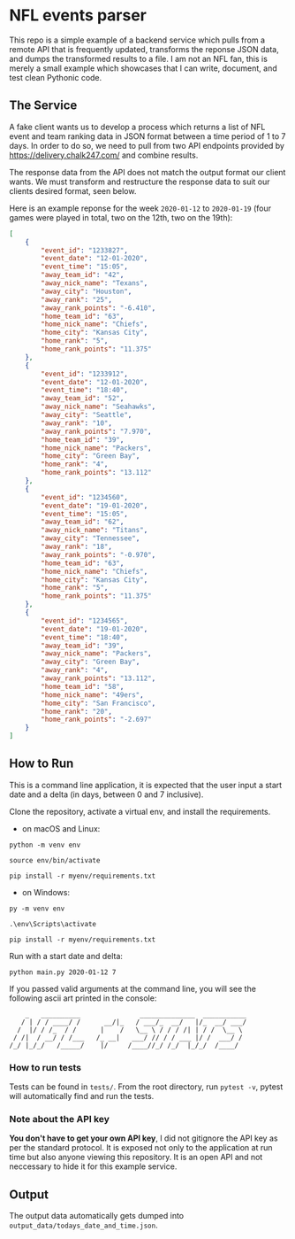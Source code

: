 # NFL events parser

This repo is a simple example of a backend service which pulls from a remote API that is frequently updated, transforms the reponse JSON data, and dumps the transformed results to a file. I am not an NFL fan, this is merely a small example which showcases that I can write, document, and test clean Pythonic code. 

## The Service

A fake client wants us to develop a process which returns a list of NFL event and team ranking data in JSON format between a time period of 1 to 7 days. In order to do so, we need to pull from two API endpoints provided by https://delivery.chalk247.com/ and combine 
results.

The response data from the API does not match the output format our client wants. We must transform and restructure the response data to suit our clients desired format, seen below.

Here is an example reponse for the week ```2020-01-12``` to ```2020-01-19``` (four games were played in total, two on the 12th, two on the 19th):

```json
[
    {
        "event_id": "1233827",
        "event_date": "12-01-2020",
        "event_time": "15:05",
        "away_team_id": "42",
        "away_nick_name": "Texans",
        "away_city": "Houston",
        "away_rank": "25",
        "away_rank_points": "-6.410",
        "home_team_id": "63",
        "home_nick_name": "Chiefs",
        "home_city": "Kansas City",
        "home_rank": "5",
        "home_rank_points": "11.375"
    },
    {
        "event_id": "1233912",
        "event_date": "12-01-2020",
        "event_time": "18:40",
        "away_team_id": "52",
        "away_nick_name": "Seahawks",
        "away_city": "Seattle",
        "away_rank": "10",
        "away_rank_points": "7.970",
        "home_team_id": "39",
        "home_nick_name": "Packers",
        "home_city": "Green Bay",
        "home_rank": "4",
        "home_rank_points": "13.112"
    },
    {
        "event_id": "1234560",
        "event_date": "19-01-2020",
        "event_time": "15:05",
        "away_team_id": "62",
        "away_nick_name": "Titans",
        "away_city": "Tennessee",
        "away_rank": "18",
        "away_rank_points": "-0.970",
        "home_team_id": "63",
        "home_nick_name": "Chiefs",
        "home_city": "Kansas City",
        "home_rank": "5",
        "home_rank_points": "11.375"
    },
    {
        "event_id": "1234565",
        "event_date": "19-01-2020",
        "event_time": "18:40",
        "away_team_id": "39",
        "away_nick_name": "Packers",
        "away_city": "Green Bay",
        "away_rank": "4",
        "away_rank_points": "13.112",
        "home_team_id": "58",
        "home_nick_name": "49ers",
        "home_city": "San Francisco",
        "home_rank": "20",
        "home_rank_points": "-2.697"
    }
]
```

## How to Run

This is a command line application, it is expected that the user input a start date and a delta (in days, between 0 and 7 inclusive).

Clone the repository, activate a virtual env, and install the requirements.
* on macOS and Linux:
```shell
python -m venv env

source env/bin/activate

pip install -r myenv/requirements.txt
```

* on Windows:
```shell
py -m venv env

.\env\Scripts\activate

pip install -r myenv/requirements.txt
```

Run with a start date and delta:
```shell
python main.py 2020-01-12 7
```

If you passed valid arguments at the command line, you will see the following ascii art printed in the console:
```
    _   __________               ______________  ___________ 
   / | / / ____/ /      __/|_   / ___/_  __/   |/_  __/ ___/
  /  |/ / /_  / /      |    /   \__ \ / / / /| | / /  \__ \
 / /|  / __/ / /___   /_ __|   ___/ // / / ___ |/ /  ___/ /
/_/ |_/_/   /_____/    |/     /____//_/ /_/  |_/_/  /____/
```

### How to run tests

Tests can be found in ```tests/```. From the root directory, run ```pytest -v```, pytest will automatically find and run the tests.

### Note about the API key

**You don't have to get your own API key**, I did not gitignore the API key as per the standard protocol. It is exposed not only to the application at run time but also anyone viewing this repository. It is an open API and not neccessary to hide it for this example service.

## Output

The output data automatically gets dumped into ```output_data/todays_date_and_time.json```.

